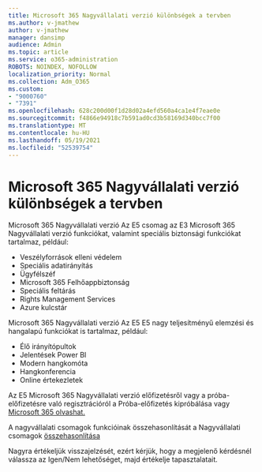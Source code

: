 ```yaml
---
title: Microsoft 365 Nagyvállalati verzió különbségek a tervben
ms.author: v-jmathew
author: v-jmathew
manager: dansimp
audience: Admin
ms.topic: article
ms.service: o365-administration
ROBOTS: NOINDEX, NOFOLLOW
localization_priority: Normal
ms.collection: Adm_O365
ms.custom:
- "9000760"
- "7391"
ms.openlocfilehash: 628c200d00f1d28d02a4efd560a4ca1e4f7eae0e
ms.sourcegitcommit: f4866e94918c7b591ad0cd3b58169d340bcc7f00
ms.translationtype: MT
ms.contentlocale: hu-HU
ms.lasthandoff: 05/19/2021
ms.locfileid: "52539754"
---
```

# <a name="microsoft-365-enterprise-plan-differences"></a>Microsoft 365 Nagyvállalati verzió különbségek a tervben

Microsoft 365 Nagyvállalati verzió Az E5 csomag az E3 Microsoft 365 Nagyvállalati verzió funkciókat, valamint speciális biztonsági funkciókat tartalmaz, például:

- Veszélyforrások elleni védelem
- Speciális adatirányítás
- Ügyfélszéf
- Microsoft 365 Felhőappbiztonság
- Speciális feltárás
- Rights Management Services
- Azure kulcstár

Microsoft 365 Nagyvállalati verzió Az E5 E5 nagy teljesítményű elemzési és hangalapú funkciókat is tartalmaz, például:

- Élő irányítópultok
- Jelentések Power BI
- Modern hangkomóta
- Hangkonferencia
- Online értekezletek

Az E5 Microsoft 365 Nagyvállalati verzió előfizetésről vagy a próba-előfizetésre való regisztrációról a Próba-előfizetés kipróbálása vagy [Microsoft 365 olvashat.](https://go.microsoft.com/fwlink/?linkid=2099673)

A nagyvállalati csomagok funkcióinak összehasonlítását a Nagyvállalati csomagok [összehasonlítása](https://go.microsoft.com/fwlink/?linkid=2097200)

Nagyra értékeljük visszajelzését, ezért kérjük, hogy a megjelenő kérdésnél válassza az Igen/Nem lehetőséget, majd értékelje tapasztalatait.
